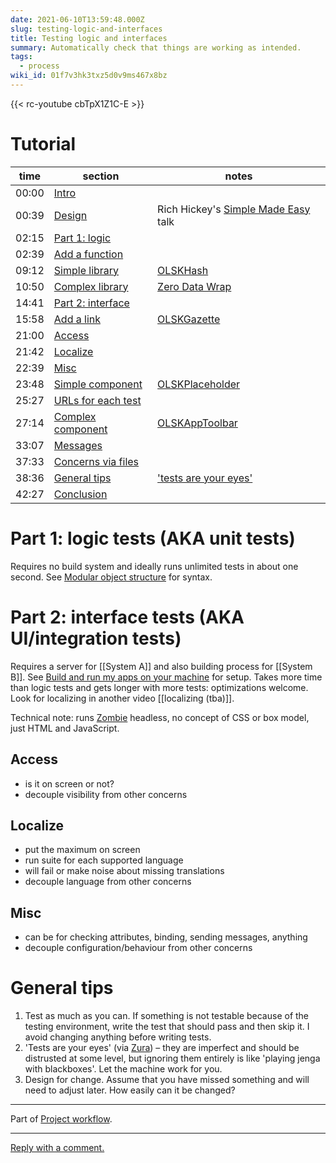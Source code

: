 ```yaml
---
date: 2021-06-10T13:59:48.000Z
slug: testing-logic-and-interfaces
title: Testing logic and interfaces
summary: Automatically check that things are working as intended.
tags:
  - process
wiki_id: 01f7v3hk3txz5d0v9ms467x8bz
---
```


{{< rc-youtube cbTpX1Z1C-E >}}

# Tutorial

| time  | section                                                         | notes                                                                                       |
| ----- | --------------------------------------------------------------- | ------------------------------------------------------------------------------------------- |
| 00:00 | [Intro](https://youtu.be/cbTpX1Z1C-E?start=00m00s)              |                                                                                             |
| 00:39 | [Design](https://youtu.be/cbTpX1Z1C-E?start=00m39s)             | Rich Hickey's [Simple Made Easy](https://www.infoq.com/presentations/Simple-Made-Easy) talk |
| 02:15 | [Part 1: logic](https://youtu.be/cbTpX1Z1C-E?start=02m15s)      |                                                                                             |
| 02:39 | [Add a function](https://youtu.be/cbTpX1Z1C-E?start=02m39s)     |                                                                                             |
| 09:12 | [Simple library](https://youtu.be/cbTpX1Z1C-E?start=09m12s)     | [OLSKHash](https://github.com/olsk/OLSKHash)                                                |
| 10:50 | [Complex library](https://youtu.be/cbTpX1Z1C-E?start=10m50s)    | [Zero Data Wrap](https://github.com/0dataapp/0datawrap)                                     |
| 14:41 | [Part 2: interface](https://youtu.be/cbTpX1Z1C-E?start=14m41s)  |                                                                                             |
| 15:58 | [Add a link](https://youtu.be/cbTpX1Z1C-E?start=15m58s)         | [OLSKGazette](https://github.com/olsk/OLSKGazette)                                          |
| 21:00 | [Access](https://youtu.be/cbTpX1Z1C-E?start=21m00s)             |                                                                                             |
| 21:42 | [Localize](https://youtu.be/cbTpX1Z1C-E?start=21m42s)           |                                                                                             |
| 22:39 | [Misc](https://youtu.be/cbTpX1Z1C-E?start=22m39s)               |                                                                                             |
| 23:48 | [Simple component](https://youtu.be/cbTpX1Z1C-E?start=23m48s)   | [OLSKPlaceholder](https://github.com/olsk/OLSKPlaceholder)                                  |
| 25:27 | [URLs for each test](https://youtu.be/cbTpX1Z1C-E?start=25m27s) |                                                                                             |
| 27:14 | [Complex component](https://youtu.be/cbTpX1Z1C-E?start=27m14s)  | [OLSKAppToolbar](https://github.com/olsk/OLSKAppToolbar)                                    |
| 33:07 | [Messages](https://youtu.be/cbTpX1Z1C-E?start=33m07s)           |                                                                                             |
| 37:33 | [Concerns via files](https://youtu.be/cbTpX1Z1C-E?start=37m33s) |                                                                                             |
| 38:36 | [General tips](https://youtu.be/cbTpX1Z1C-E?start=38m36s)       | ['tests are your eyes'](https://merveilles.town/@grafofilia/102641808237464089)             |
| 42:27 | [Conclusion](https://youtu.be/cbTpX1Z1C-E?start=42m27s)         |                                                                                             |

# Part 1: logic tests (AKA unit tests)

Requires no build system and ideally runs unlimited tests in about one second. See [Modular object structure](https://rosano.hmm.garden/01f7bg7reapxeggv0cp3etxgsa) for syntax.

# Part 2: interface tests (AKA UI/integration tests)

Requires a server for \[\[System A\]\] and also building process for \[\[System B\]\]. See [Build and run my apps on your machine](https://rosano.hmm.garden/01f62t5yseb053m024v1mczbzy) for setup. Takes more time than logic tests and gets longer with more tests: optimizations welcome. Look for localizing in another video \[\[localizing (tba)\]\].

Technical note: runs [Zombie](https://github.com/assaf/zombie) headless, no concept of CSS or box model, just HTML and JavaScript.

## Access

* is it on screen or not?
* decouple visibility from other concerns

## Localize

* put the maximum on screen
* run suite for each supported language
* will fail or make noise about missing translations
* decouple language from other concerns

## Misc

* can be for checking attributes, binding, sending messages, anything
* decouple configuration/behaviour from other concerns

# General tips

1. Test as much as you can. If something is not testable because of the testing environment, write the test that should pass and then skip it. I avoid changing anything before writing tests.
2. 'Tests are your eyes' (via [Zura](https://merveilles.town/@grafofilia/102641808237464089)) – they are imperfect and should be distrusted at some level, but ignoring them entirely is like 'playing jenga with blackboxes'. Let the machine work for you.
3. Design for change. Assume that you have missed something and will need to adjust later. How easily can it be changed?

---

Part of [Project workflow](https://rosano.hmm.garden/01f62sb0g9d19tt9d73fvj0n7r).

---

[Reply with a comment.](https://cafe.rosano.ca/t/90)
